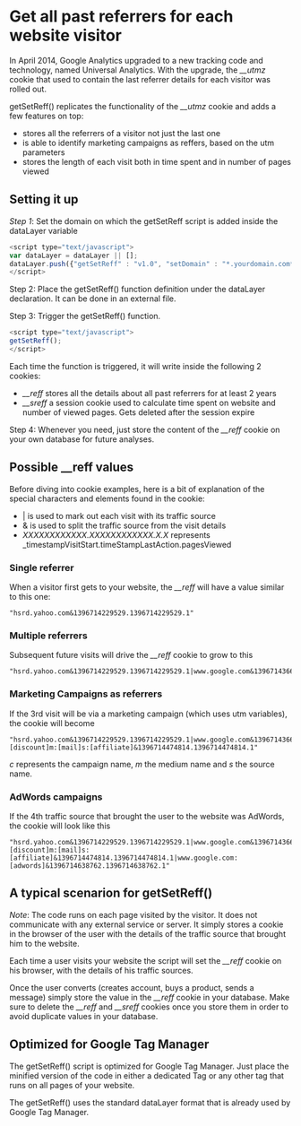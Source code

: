 Get all past referrers for each website visitor
===============================================

In April 2014, Google Analytics upgraded to a new tracking code and technology, named Universal Analytics. 
With the upgrade, the *__utmz* cookie that used to contain the last referrer details for each visitor was rolled out.

getSetReff() replicates the functionality of the *__utmz* cookie and adds a few features on top:
* stores all the referrers of a visitor not just the last one
* is able to identify marketing campaigns as reffers, based on the utm parameters
* stores the length of each visit both in time spent and in number of pages viewed

Setting it up
-------------

*Step 1*:
Set the domain on which the getSetReff script is added inside the dataLayer variable
```javascript
<script type="text/javascript">
var dataLayer = dataLayer || [];
dataLayer.push({"getSetReff" : "v1.0", "setDomain" : "*.yourdomain.com*"});
</script>
```

Step 2:
Place the getSetReff() function definition under the dataLayer declaration. It can be done in an external file.


Step 3:
Trigger the getSetReff() function.
```javascript
<script type="text/javascript">
getSetReff();
</script>
```
Each time the function is triggered, it will write inside the following 2 cookies:
 * *__reff* stores all the details about all past referrers for at least 2 years
 * *__sreff* a session cookie used to calculate time spent on website and number of viewed pages. Gets deleted after the session expire

Step 4:
Whenever you need, just store the content of the *__reff* cookie on your own database for future analyses.

Possible __reff values
----------------------

Before diving into cookie examples, here is a bit of explanation of the special characters and elements found in the cookie:
* | is used to mark out each visit with its traffic source
* & is used to split the traffic source from the visit details
* _XXXXXXXXXXXX.XXXXXXXXXXXX.X.X_ represents _timestampVisitStart.timeStampLastAction.pagesViewed

### Single referrer
When a visitor first gets to your website, the *__reff* will have a value similar to this one:
```
"hsrd.yahoo.com&1396714229529.1396714229529.1"
```

### Multiple referrers
Subsequent future visits will drive the *__reff* cookie to grow to this
```
"hsrd.yahoo.com&1396714229529.1396714229529.1|www.google.com&1396714366071.1396714366071.1"
```

### Marketing Campaigns as referrers
If the 3rd visit will be via a marketing campaign (which uses utm variables), the cookie will become
```
"hsrd.yahoo.com&1396714229529.1396714229529.1|www.google.com&1396714366071.1396714366071.1|c:[discount]m:[mail]s:[affiliate]&1396714474814.1396714474814.1"
```
*c* represents the campaign name, *m* the medium name and *s* the source name.


### AdWords campaigns
If the 4th traffic source that brought the user to the website was AdWords, the cookie will look like this
```
"hsrd.yahoo.com&1396714229529.1396714229529.1|www.google.com&1396714366071.1396714366071.1|c:[discount]m:[mail]s:[affiliate]&1396714474814.1396714474814.1|www.google.com:[adwords]&1396714638762.1396714638762.1"
```


A typical scenarion for getSetReff()
------------------------------------

_Note_: The code runs on each page visited by the visitor. It does not communicate with any external service or server.
It simply stores a cookie in the browser of the user with the details of the traffic source that brought him to the website.

Each time a user visits your website the script will set the *__reff* cookie on his browser, with the details of his traffic sources.

Once the user converts (creates account, buys a product, sends a message) simply store the value in the *__reff* cookie in your database. Make sure to delete the *__reff* and *__sreff* cookies once you store them in order to avoid duplicate values in your database.


Optimized for Google Tag Manager
--------------------------------

The getSetReff() script is optimized for Google Tag Manager. Just place the minified version of the code in either a dedicated Tag or any other tag that runs on all pages of your website.

The getSetReff() uses the standard dataLayer format that is already used by Google Tag Manager.


